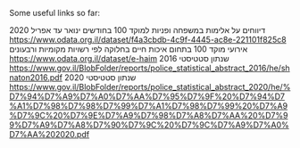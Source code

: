 Some useful links so far:

דיווחים על אלימות במשפחה ופניות למוקד 100 בחודשים ינואר עד אפריל 2020     https://www.odata.org.il/dataset/f4a3cbdb-4c9f-4445-ac8e-221101f825c8
אירועי מוקד 100 בתחום איכות חיים בחלוקה לפי רשויות מקומיות ורבעונים     https://www.odata.org.il/dataset/e-haim
שנתון סטטיסטי 2016     https://www.gov.il/BlobFolder/reports/police_statistical_abstract_2016/he/shnaton2016.pdf
שנתון סטטיסטי 2020     https://www.gov.il/BlobFolder/reports/police_statistical_abstract_2020/he/%D7%94%D7%A9%D7%A0%D7%AA%D7%95%D7%9F%20%D7%94%D7%A1%D7%98%D7%98%D7%99%D7%A1%D7%98%D7%99%20%D7%A9%D7%9C%20%D7%9E%D7%A9%D7%98%D7%A8%D7%AA%20%D7%99%D7%A9%D7%A8%D7%90%D7%9C%20%D7%9C%D7%A9%D7%A0%D7%AA%202020.pdf

